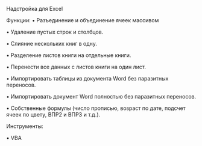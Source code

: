 Надстройка для Excel

Функции:
•	Разъединение и объединение ячеек массивом

•	Удаление пустых строк и столбцов.

•	Слияние нескольких книг в одну.

•	Разделение листов книги на отдельные книги.

•	Перенести все данных с листов книги на один лист.

•	Импортировать таблицы из документа Word без паразитных переносов.

•	Импортировать документ Word полностью без паразитных переносов.

•	Собственные формулы (число прописью, возраст по дате, подсчет ячеек по цвету, ВПР2 и ВПР3 и т.д.).

Инструменты:

•	VBA
